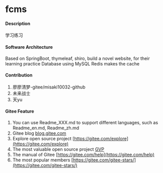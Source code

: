 # fcms

#### Description
学习练习

#### Software Architecture
Based on SpringBoot, thymeleaf, shiro, build a novel website, for their learning practice
Database using MySQL
Redis makes the cache

#### Contribution

1.  廖廖清梦-gitee/misaki10032-github
2.  未来战士
3.  天yu


#### Gitee Feature

1.  You can use Readme\_XXX.md to support different languages, such as Readme\_en.md, Readme\_zh.md
2.  Gitee blog [blog.gitee.com](https://blog.gitee.com)
3.  Explore open source project [https://gitee.com/explore](https://gitee.com/explore)
4.  The most valuable open source project [GVP](https://gitee.com/gvp)
5.  The manual of Gitee [https://gitee.com/help](https://gitee.com/help)
6.  The most popular members  [https://gitee.com/gitee-stars/](https://gitee.com/gitee-stars/)

